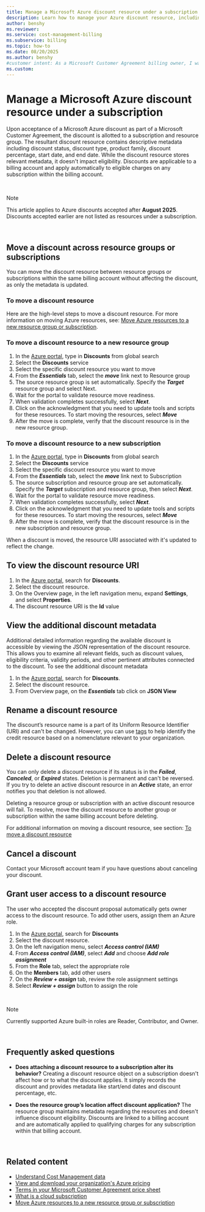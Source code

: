 ```yaml
---
title: Manage a Microsoft Azure discount resource under a subscription
description: Learn how to manage your Azure discount resource, including moving it across resource groups or subscriptions.
author: benshy
ms.reviewer: 
ms.service: cost-management-billing
ms.subservice: billing
ms.topic: how-to
ms.date: 08/20/2025
ms.author: benshy
#customer intent: As a Microsoft Customer Agreement billing owner, I want learn about managing a Azure discount so that I move the discount when needed.
ms.custom:
---
```


# Manage a Microsoft Azure discount resource under a subscription
Upon acceptance of a Microsoft Azure discount as part of a Microsoft Customer Agreement, the discount is allotted to a subscription and resource group. The resultant discount resource contains descriptive metadata including discount status, discount type, product family, discount percentage, start date, and end date. While the discount resource stores relevant metadata, it doesn't impact eligibility. Discounts are applicable to a billing account and apply automatically to eligible charges on any subscription within the billing account.  


<br>

> [!NOTE]
> This article applies to Azure discounts accepted after **August 2025**. Discounts accepted earlier are not listed as resources under a subscription.

<br>

## Move a discount across resource groups or subscriptions
You can move the discount resource between resource groups or subscriptions within the same billing account without affecting the discount, as only the metadata is updated.
### To move a discount resource
Here are the high-level steps to move a discount resource. For more information on moving Azure resources, see: [Move Azure resources to a new resource group or subscription](../../azure-resource-manager/management/move-resource-group-and-subscription.md).


### To move a discount resource to a new resource group
1.	In the [Azure portal](https://portal.azure.com/), type in **Discounts** from global search
2.	Select the **Discounts** service
3.	Select the specific discount resource you want to move
4.	From the ***Essentials*** tab, select the ***move*** link next to Resource group
5.	The source resource group is set automatically. Specify the ***Target*** resource group and select Next.
6.	Wait for the portal to validate resource move readiness.
7.	When validation completes successfully, select ***Next***.
8.	Click on the acknowledgment that you need to update tools and scripts for these resources. To start moving the resources, select ***Move***
9.	After the move is complete, verify that the discount resource is in the new resource group. 


### To move a discount resource to a new subscription
1.	In the [Azure portal](https://portal.azure.com/), type in **Discounts** from global search
2.	Select the **Discounts** service
3.	Select the specific discount resource you want to move
4.	From the ***Essentials*** tab, select the ***move*** link next to Subscription
5.	The source subscription and resource group are set automatically. Specify the ***Target*** subscription and resource group, then select ***Next***.
6.	Wait for the portal to validate resource move readiness.
7.	When validation completes successfully, select ***Next***.
8.	Click on the acknowledgment that you need to update tools and scripts for these resources. To start moving the resources, select ***Move***
9.	After the move is complete, verify that the discount resource is in the new subscription and resource group. 

When a discount is moved, the resource URI associated with it's updated to reflect the change.


## To view the discount resource URI
1.	In the [Azure portal](https://portal.azure.com/), search for **Discounts**.
2.	Select the discount resource.
3.	On the Overview page, in the left navigation menu, expand **Settings**, and select **Properties**.
4.	The discount resource URI is the **Id** value

## View the additional discount metadata

Additional detailed information regarding the available discount is accessible by viewing the JSON representation of the discount resource. This allows you to examine all relevant fields, such as discount values, eligibility criteria, validity periods, and other pertinent attributes connected to the discount. 
To see the additional discount metadata 
1.	In the [Azure portal](https://portal.azure.com/), search for **Discounts**.
2.	Select the discount resource.
3.	From Overview page, on the ***Essentials*** tab click on **JSON View**


## Rename a discount resource
The discount’s resource name is a part of its Uniform Resource Identifier (URI) and can't be changed. However, you can use [tags](../../azure-resource-manager/management/tag-resources.md) to help identify the credit resource based on a nomenclature relevant to your organization.


## Delete a discount resource 
You can only delete a discount resource if its status is in the ***Failed***, ***Canceled***, or ***Expired*** states. Deletion is permanent and can't be reversed.
If you try to delete an active discount resource in an ***Active*** state, an error notifies you that deletion is not allowed.

Deleting a resource group or subscription with an active discount resource will fail. To resolve, move the discount resource to another group or subscription within the same billing account before deleting.

For additional information on moving a discount resource, see section: [To move a discount resource](#to-move-a-discount-resource)


## Cancel a discount 
Contact your Microsoft account team if you have questions about canceling your discount.


## Grant user access to a discount resource
The user who accepted the discount proposal automatically gets owner access to the discount resource. To add other users, assign them an Azure role.

1.	In the [Azure portal](https://portal.azure.com/), search for **Discounts**
2.	Select the discount resource.
3.	On the left navigation menu, select ***Access control (IAM)***
4.	From ***Access control (IAM)***, select ***Add*** and choose ***Add role assignment*** 
5.	From the **Role** tab, select the appropriate role
6.	On the **Members** tab, add other users
7.	On the ***Review + assign*** tab, review the role assignment settings
8.	Select ***Review + assign*** button to assign the role

<br>

>[!NOTE]
>Currently supported Azure built-in roles are Reader, Contributor, and Owner. 
<br>

## Frequently asked questions
- **Does attaching a discount resource to a subscription alter its behavior?** Creating a discount resource object on a subscription doesn't affect how or to what the discount applies. It simply records the discount and provides metadata like start/end dates and discount percentage, etc.

 - **Does the resource group’s location affect discount application?** The resource group maintains metadata regarding the resources and doesn't influence discount eligibility. Discounts are linked to a billing account and are automatically applied to qualifying charges for any subscription within that billing account.  

<br>

## Related content
 - [Understand Cost Management data](../../cost-management-billing/costs/understand-cost-mgt-data.md)
 - [View and download your organization's Azure pricing](../../cost-management-billing/manage/ea-pricing.md)
 - [Terms in your Microsoft Customer Agreement price sheet](../../cost-management-billing/manage/mca-understand-pricesheet.md)
 - [What is a cloud subscription](../../cost-management-billing/manage/cloud-subscription.md)
 - [Move Azure resources to a new resource group or subscription](../../azure-resource-manager/management/move-resource-group-and-subscription.md)
